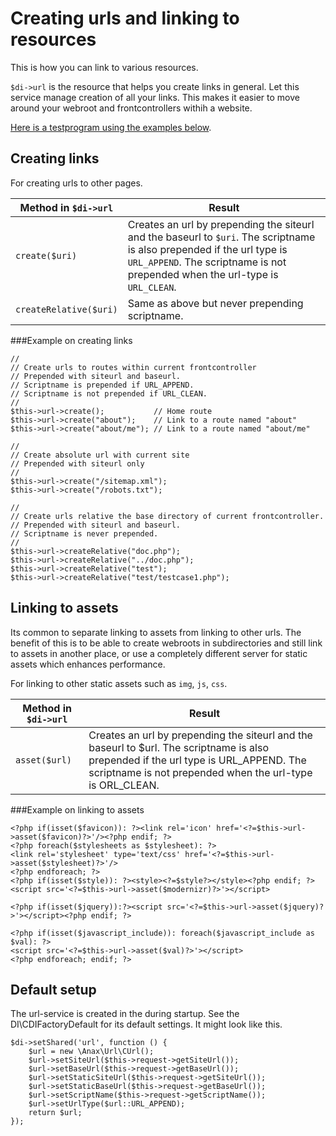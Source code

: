 Creating urls and linking to resources
====================================

This is how you can link to various resources.

`$di->url` is the resource that helps you create links in general. Let this service manage creation of all your links. This makes it easier to move around your webroot and frontcontrollers withih a website.

[Here is a testprogram using the examples below]([RELURL]test/create-urls.php).



Creating links
------------------------------------

For creating urls to other pages.

| Method in `$di->url`     | Result |
|--------------------------|--------|
| `create($uri)`           | Creates an url by prepending the siteurl and the baseurl to `$uri`. The scriptname is also prepended if the url type is `URL_APPEND`. The scriptname is not prepended when the url-type is `URL_CLEAN`. |
| `createRelative($uri)`   | Same as above but never prepending scriptname. |



###Example on creating links

```
//
// Create urls to routes within current frontcontroller
// Prepended with siteurl and baseurl.
// Scriptname is prepended if URL_APPEND.
// Scriptname is not prepended if URL_CLEAN.
//
$this->url->create();           // Home route
$this->url->create("about");    // Link to a route named "about"
$this->url->create("about/me"); // Link to a route named "about/me"

//
// Create absolute url with current site
// Prepended with siteurl only
//
$this->url->create("/sitemap.xml");
$this->url->create("/robots.txt");

//
// Create urls relative the base directory of current frontcontroller.
// Prepended with siteurl and baseurl.
// Scriptname is never prepended.
//
$this->url->createRelative("doc.php");
$this->url->createRelative("../doc.php");
$this->url->createRelative("test");
$this->url->createRelative("test/testcase1.php");
```



Linking to assets
------------------------------------

Its common to separate linking to assets from linking to other urls. The benefit of this is to be able to create webroots in subdirectories and still link to assets in another place, or use a completely different server for static assets which enhances performance.

For linking to other static assets such as `img`, `js`, `css`.

| Method in `$di->url`     | Result |
|--------------------------|--------|
| `asset($url)`           | Creates an url by prepending the siteurl and the baseurl to $url. The scriptname is also prepended if the url type is URL_APPEND. The scriptname is not prepended when the url-type is ORL_CLEAN. |



###Example on linking to assets

```
<?php if(isset($favicon)): ?><link rel='icon' href='<?=$this->url->asset($favicon)?>'/><?php endif; ?>
<?php foreach($stylesheets as $stylesheet): ?>
<link rel='stylesheet' type='text/css' href='<?=$this->url->asset($stylesheet)?>'/>
<?php endforeach; ?>
<?php if(isset($style)): ?><style><?=$style?></style><?php endif; ?>
<script src='<?=$this->url->asset($modernizr)?>'></script>

<?php if(isset($jquery)):?><script src='<?=$this->url->asset($jquery)?>'></script><?php endif; ?>

<?php if(isset($javascript_include)): foreach($javascript_include as $val): ?>
<script src='<?=$this->url->asset($val)?>'></script>
<?php endforeach; endif; ?>
```



Default setup
------------------------------------

The url-service is created in the during startup. See the DI\CDIFactoryDefault for its default settings. It might look like this.

```
$di->setShared('url', function () {
    $url = new \Anax\Url\CUrl();
    $url->setSiteUrl($this->request->getSiteUrl());
    $url->setBaseUrl($this->request->getBaseUrl());
    $url->setStaticSiteUrl($this->request->getSiteUrl());
    $url->setStaticBaseUrl($this->request->getBaseUrl());
    $url->setScriptName($this->request->getScriptName());
    $url->setUrlType($url::URL_APPEND);
    return $url;
});
```
